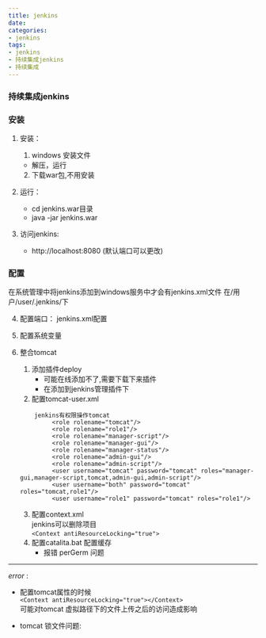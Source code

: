 ```yaml
---
title: jenkins
date:
categories:
- jenkins
tags:
- jenkins
- 持续集成jenkins
- 持续集成
---
```


### 持续集成jenkins

### 安装
1. 安装：  
	1. windows 安装文件  
	  - 解压，运行
	2. 下载war包,不用安装

2. 运行：  
	- cd jenkins.war目录  
	- java -jar jenkins.war  

3. 访问jenkins:
	- http://localhost:8080   (默认端口可以更改)

### 配置
在系统管理中将jenkins添加到windows服务中才会有jenkins.xml文件
在/用户/user/.jenkins/下  

4. 配置端口：
jenkins.xml配置  

5. 配置系统变量

6. 整合tomcat    
	1. 添加插件deploy  
		- 可能在线添加不了,需要下载下来插件  
		- 在添加到jenkins管理插件下  
	2. 配置tomcat-user.xml
	``` 
		jenkins有权限操作tomcat
			 <role rolename="tomcat"/>
 			 <role rolename="role1"/>
  			 <role rolename="manager-script"/>
 			 <role rolename="manager-gui"/>
  			 <role rolename="manager-status"/> 
  			 <role rolename="admin-gui"/>
  			 <role rolename="admin-script"/> 
  			 <user username="tomcat" password="tomcat" roles="manager-gui,manager-script,tomcat,admin-gui,admin-script"/>
 			 <user username="both" password="tomcat" roles="tomcat,role1"/>
  			 <user username="role1" password="tomcat" roles="role1"/>
	```
	3. 配置context.xml  
		jenkins可以删除项目  
		```<Context antiResourceLocking="true">```
	4. 配置catalita.bat 配置缓存  
		- 报错 perGerm 问题

--- 
*error* :  
- 配置tomcat属性的时候  
	```<Context antiResourceLocking="true"></Context>   ```  
	可能对tomcat 虚拟路径下的文件上传之后的访问造成影响  

- tomcat 锁文件问题:
